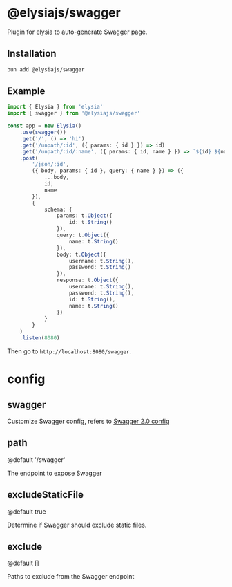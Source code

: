 # @elysiajs/swagger
Plugin for [elysia](https://github.com/elysiajs/elysia) to auto-generate Swagger page.

## Installation
```bash
bun add @elysiajs/swagger
```

## Example
```typescript
import { Elysia } from 'elysia'
import { swagger } from '@elysiajs/swagger'

const app = new Elysia()
    .use(swagger())
    .get('/', () => 'hi')
    .get('/unpath/:id', ({ params: { id } }) => id)
    .get('/unpath/:id/:name', ({ params: { id, name } }) => `${id} ${name}`)
    .post(
        '/json/:id',
        ({ body, params: { id }, query: { name } }) => ({
            ...body,
            id,
            name
        }),
        {
            schema: {
                params: t.Object({
                    id: t.String()
                }),
                query: t.Object({
                    name: t.String()
                }),
                body: t.Object({
                    username: t.String(),
                    password: t.String()
                }),
                response: t.Object({
                    username: t.String(),
                    password: t.String(),
                    id: t.String(),
                    name: t.String()
                })
            }
        }
    )
    .listen(8080)
```

Then go to `http://localhost:8080/swagger`.

# config

## swagger
Customize Swagger config, refers to [Swagger 2.0 config](https://swagger.io/specification/v2/)

## path
@default '/swagger'

The endpoint to expose Swagger

## excludeStaticFile
@default true

Determine if Swagger should exclude static files.

## exclude
@default []

Paths to exclude from the Swagger endpoint
